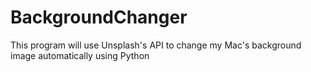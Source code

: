 # BackgroundChanger
This program will use Unsplash's API to change my Mac's background image automatically using Python

